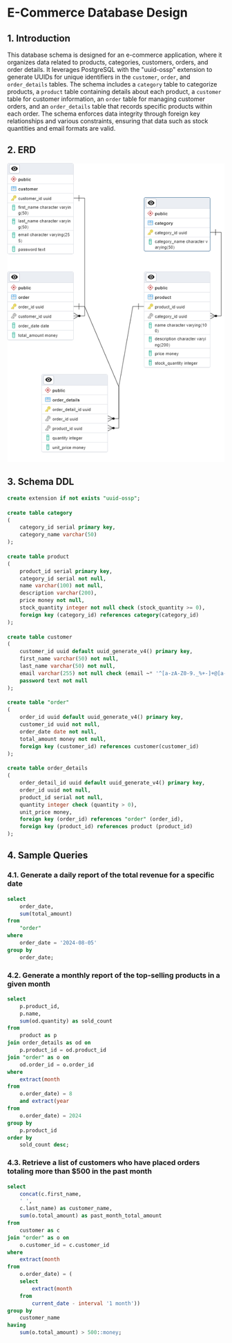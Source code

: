 # E-Commerce Database Design

## 1. Introduction

This database schema is designed for an e-commerce application, where it organizes data related to products, categories, customers, orders, and order details. It leverages PostgreSQL with the "uuid-ossp" extension to generate UUIDs for unique identifiers in the `customer`, `order`, and `order_details` tables. The schema includes a `category` table to categorize products, a `product` table containing details about each product, a `customer` table for customer information, an `order` table for managing customer orders, and an `order_details` table that records specific products within each order. The schema enforces data integrity through foreign key relationships and various constraints, ensuring that data such as stock quantities and email formats are valid.

## 2. ERD

![ERD](/diagram/e-commerce-erd.png)

## 3. Schema DDL

``` sql
create extension if not exists "uuid-ossp";

create table category
(
    category_id serial primary key,
    category_name varchar(50)
);

create table product
(
    product_id serial primary key,
    category_id serial not null,
    name varchar(100) not null,
    description varchar(200),
    price money not null,
    stock_quantity integer not null check (stock_quantity >= 0),
    foreign key (category_id) references category(category_id)
);

create table customer
(
    customer_id uuid default uuid_generate_v4() primary key,
    first_name varchar(50) not null,
    last_name varchar(50) not null,
    email varchar(255) not null check (email ~* '^[a-zA-Z0-9._%+-]+@[a-zA-Z0-9.-]+\.[a-zA-Z]{2,}$'),
    password text not null
);

create table "order"
(
    order_id uuid default uuid_generate_v4() primary key,
    customer_id uuid not null,
    order_date date not null,
    total_amount money not null,
    foreign key (customer_id) references customer(customer_id)
);

create table order_details
(
    order_detail_id uuid default uuid_generate_v4() primary key,
    order_id uuid not null,
    product_id serial not null,
    quantity integer check (quantity > 0),
    unit_price money,
    foreign key (order_id) references "order" (order_id),
    foreign key (product_id) references product (product_id)
);
```

## 4. Sample Queries

### 4.1. Generate a daily report of the total revenue for a specific date

``` sql
select
    order_date,
    sum(total_amount)
from
    "order"
where
    order_date = '2024-08-05'
group by
    order_date;
```

### 4.2. Generate a monthly report of the top-selling products in a given month

``` sql
select
    p.product_id,
    p.name,
    sum(od.quantity) as sold_count
from
    product as p
join order_details as od on
    p.product_id = od.product_id
join "order" as o on
    od.order_id = o.order_id
where
    extract(month
from
    o.order_date) = 8
    and extract(year
from
    o.order_date) = 2024
group by
    p.product_id
order by
    sold_count desc;
```

### 4.3. Retrieve a list of customers who have placed orders totaling more than $500 in the past month

``` sql
select
    concat(c.first_name,
    ' ',
    c.last_name) as customer_name,
    sum(o.total_amount) as past_month_total_amount
from
    customer as c
join "order" as o on
    o.customer_id = c.customer_id
where
    extract(month
from
    o.order_date) = (
    select
        extract(month
    from
        current_date - interval '1 month'))
group by
    customer_name
having
    sum(o.total_amount) > 500::money;
```
